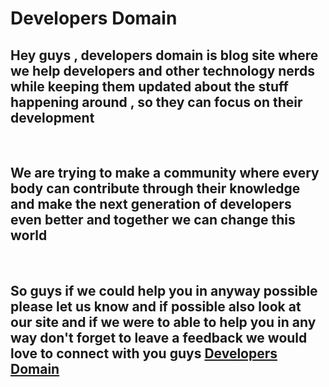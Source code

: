 # Developers Domain

## Hey guys , developers domain is blog site where we help developers and other technology nerds while keeping them updated about the stuff happening around , so they can focus on their development

<br/>

## We are trying to make a community where every body can contribute through their knowledge and make the next generation of developers even better and together we can change this world

<br/>

## So guys if we could help you in anyway possible please let us know and if possible also look at our site and if we were to able to help you in any way don't forget to leave a feedback we would love to connect with you guys [Developers Domain](https://developersdomain.netlify.app)
